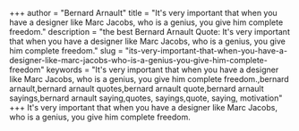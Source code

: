 +++
author = "Bernard Arnault"
title = "It's very important that when you have a designer like Marc Jacobs, who is a genius, you give him complete freedom."
description = "the best Bernard Arnault Quote: It's very important that when you have a designer like Marc Jacobs, who is a genius, you give him complete freedom."
slug = "its-very-important-that-when-you-have-a-designer-like-marc-jacobs-who-is-a-genius-you-give-him-complete-freedom"
keywords = "It's very important that when you have a designer like Marc Jacobs, who is a genius, you give him complete freedom.,bernard arnault,bernard arnault quotes,bernard arnault quote,bernard arnault sayings,bernard arnault saying,quotes, sayings,quote, saying, motivation"
+++
It's very important that when you have a designer like Marc Jacobs, who is a genius, you give him complete freedom.
